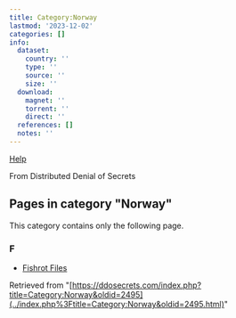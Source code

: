 ```yaml
---
title: Category:Norway
lastmod: '2023-12-02'
categories: []
info:
  dataset:
    country: ''
    type: ''
    source: ''
    size: ''
  download:
    magnet: ''
    torrent: ''
    direct: ''
  references: []
  notes: ''
---
```




[Help](https://www.mediawiki.org/wiki/Special:MyLanguage/Help:Categories)

From Distributed Denial of Secrets

## Pages in category "Norway"

This category contains only the following page.

### F

- [Fishrot Files](Fishrot_Files.html "Fishrot Files")

Retrieved from
"[https://ddosecrets.com/index.php?title=Category:Norway&oldid=2495](../index.php%3Ftitle=Category:Norway&oldid=2495.html)"

